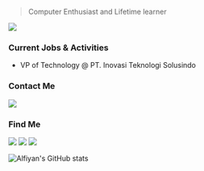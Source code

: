 > Computer Enthusiast and Lifetime learner

![](http://estruyf-github.azurewebsites.net/api/VisitorHit?user=alfiyansys&repo=alfiyansys&countColorcountColor)

### Current Jobs & Activities
- VP of Technology @ PT. Inovasi Teknologi Solusindo

### Contact Me
<a href="https://t.me/alfiyansys"><img src="https://img.shields.io/badge/-Telegram-0077B5?style=flat&logo=Telegram&logoColor=white"/></a>

### Find Me
<a href="https://www.linkedin.com/in/muhammad-alfiyan-syamsuddin-051998b5/"><img src="https://img.shields.io/badge/-LinkedIn-0077B5?style=flat&logo=Linkedin&logoColor=white"/></a>
<a href="https://www.facebook.com/alfiyansys/"><img src="https://img.shields.io/badge/-Facebook-0077B5?style=flat&logo=Facebook&logoColor=white"/></a>
<a href="https://www.twitter.com/alfiyansys/"><img src="https://img.shields.io/badge/-Twitter-0077B5?style=flat&logo=Twitter&logoColor=white"/></a>

![Alfiyan's GitHub stats](https://github-readme-stats.vercel.app/api?username=alfiyansys&include_all_commits=true&show_icons=true&title_color=fff&icon_color=79ff97&text_color=9f9f9f&bg_color=151515)
